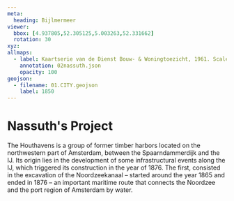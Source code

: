 ```yaml
---
meta:
  heading: Bijlmermeer
viewer:
  bbox: [4.937805,52.305125,5.003263,52.331662]
  rotation: 30
xyz:
allmaps:
  - label: Kaartserie van de Dienst Bouw- & Woningtoezicht, 1961. Scale 1:25000. Stadsarchief Amsterdam.
    annotation: 02nassuth.json
    opacity: 100
geojson:
  - filename: 01.CITY.geojson
    label: 1850
---
```

# Nassuth's Project
The Houthavens is a group of former timber harbors located on the northwestern part of Amsterdam, between the Spaarndammerdijk and the IJ. Its origin lies in the development of some infrastructural events along the IJ, which triggered its construction in the year of 1876. The first, consisted in the excavation of the Noordzeekanaal – started around the year 1865 and ended in 1876 – an important maritime route that connects the Noordzee and the port region of Amsterdam by water. 
